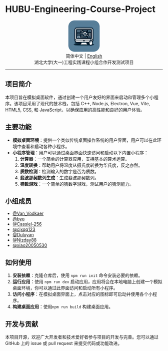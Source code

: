 # HUBU-Engineering-Course-Project

<div align="center">
  <img src="Logo.png" alt="HUBU-Engineering-Course-Project Logo" width="100"/>
  <br>
  <span>简体中文 | <a href="README-en_US.md">English</a></span>
  <br>
  湖北大学(大一)工程实践课程小组合作开发测试项目
</div>

---

## 项目简介

本项目旨在模拟桌面软件，通过创建一个用户友好的界面来启动和管理多个小程序。该项目采用了现代的技术栈，包括 C++, Node.js, Electron, Vue, Vite, HTML5, CSS, 和 JavaScript，以确保应用的高性能和良好的用户体验。

## 主要功能

- **模拟桌面环境**：提供一个类似传统桌面操作系统的用户界面，用户可以在此环境中查看和启动各种小程序。
- **小程序管理**：用户可以通过桌面界面快速访问和启动以下内置小程序：
  1. **计算器**：一个简单的计算器应用，支持基本的算术运算。
  2. **温度转换**：帮助用户将温度从摄氏度转换为华氏度，反之亦然。
  3. **质数检测**：检测输入的数字是否为质数。
  4. **斐波那契数列生成**：生成斐波那契数列。
  5. **猜数游戏**：一个简单的猜数字游戏，测试用户的猜测能力。

## 小组成员
- [@Van_Vodkaer](https://github.com/VanVodkaer)
- [@byo](https://github.com/byolio)
- [@Cassiel-256](https://github.com/Cassiel-256)
- [@cjxqq123](https://github.com/cjxqq123)
- [@Duluyan](https://github.com/Duluyan)
- [@Nizday88](https://github.com/Nizday88)
- [@xiao20050530](https://github.com/xiao20050530)

## 如何使用

1. **安装依赖**：克隆仓库后，使用 `npm run init` 命令安装必要的依赖。
2. **运行应用**：使用 `npm run dev` 启动应用，应用将会在本地电脑上创建一个模拟桌面环境，你可以通过此界面访问和启动所有小程序。
3. **访问小程序**：在模拟桌面界面上，点击对应的图标即可启动并使用各个小程序。
4. **构建桌面应用**：使用`npm run build` 构建桌面应用。

## 开发与贡献

本项目开源，欢迎广大开发者和技术爱好者参与项目的开发与完善。您可以通过 GitHub 上的 issue 或 pull request 来提交代码或功能改进。
